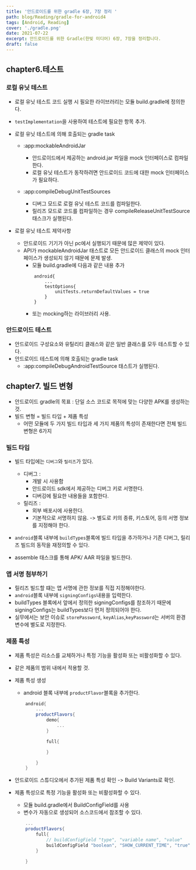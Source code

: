 ```yaml
---
title: '안드로이드를 위한 gradle 6장, 7장 정리 '
path: blog/Reading/gradle-for-android4
tags: [Android, Reading]
cover: './gradle.png'
date: 2021-07-22
excerpt: 안드로이드를 위한 Gradle(한빛 미디어) 6장, 7장을 정리합니다.
draft: false
---
```


## chapter6.테스트

### 로컬 유닛 테스트

- 로컬 유닛 테스트 코드 실행 시 필요한 라이브러리는 모듈 build.gradle에 정의한다.
- `testImplementation`을 사용하여 테스트에 필요한 항목 추가.
- 로컬 유닛 테스트에 의해 호출되는 gradle task

  - :app:mockableAndroidJar

    - 안드로이드에서 제공하는 android.jar 파일을 mock 인터페이스로 컴파일한다.
    - 로컬 유닛 테스트가 동작하려면 안드로이드 코드에 대한 mock 인터페이스가 필요하다.

  - :app:compileDebugUnitTestSources
    - 디버그 모드로 로컬 유닛 테스트 코드를 컴파일한다.
    - 릴리즈 모드로 코드를 컴파일하는 경우 compileReleaseUnitTestSource 태스크가 실행된다.

- 로컬 유닛 테스트 제약사항
  - 안드로이드 기기가 아닌 pc에서 실행되기 때문에 많은 제약이 있다.
  - API가 mockableAndroidJar 태스트로 모든 안드로이드 클래스의 mock 인터페이스가 생성되지 않기 때문에 문제 발생.
    - 모듈 build.gradle에 다음과 같은 내용 추가
    ```grooby
        android{
            ...
            testOptions{
                unitTests.returnDefaultValues = true
            }
        }
    ```
    - 또는 mocking하는 라이브러리 사용.

### 안드로이드 테스트

- 안드로이드 구성요소와 유틸리티 클래스와 같은 일반 클래스를 모두 테스트할 수 있다.
- 안드로이드 테스트에 의해 호출되는 gradle task
  - :app:compileDebugAndroidTestSource 태스트가 실행된다.

## chapter7. 빌드 변형

- 안드로이드 gradle의 목표 : 단일 소스 코드로 목적에 맞는 다양한 APK를 생성하는 것.
- 빌드 변형 = 빌드 타입 + 제품 특성
  - 어떤 모듈에 두 가지 빌드 타입과 세 가지 제품의 특성이 존재한다면 전체 빌드 변형은 6가지

### 빌드 타입

- 빌드 타입에는 `디버그`와 `릴리즈`가 있다.

  - 디버그 :
    - 개발 시 사용함
    - 안드로이드 sdk에서 제공하는 디버그 키로 서명한다.
    - 디버깅에 필요한 내용들을 포함한다.
  - 릴리즈 :
    - 외부 배포시에 사용한다.
    - 기본적으로 서명하지 않음. -> 별도로 키의 종류, 키스토어, 등의 서명 정보를 지정해야 한다.

- `android`블록 내부에 `buildTypes`블록에 빌드 타입을 추가하거나 기존 디버그, 릴리즈 빌드의 동작을 재정의할 수 있다.

- assemble 태스크를 통해 APK/ AAR 파일을 빌드한다.

### 앱 서명 첨부하기

- 릴리즈 빌드할 떄는 앱 서명에 관한 정보를 직접 지정해야한다.
- `android`블록 내부에 `signingConfigs`내용을 입력한다.
- buildTypes 블록에서 앞에서 정의한 signingConfigs를 참조하기 때문에 signingConfigs는 buildTypes보다 먼저 정의되어야 한다.
- 실무에서는 보안 이슈로 `storePassword`, `keyAlias`,`keyPassword`는 서버의 환경 변수에 별도로 지정한다.

### 제품 특성

- 제품 특성은 리소스를 교체하거나 특정 기능을 활성화 또는 비활성화할 수 있다.
- 같은 제품의 범위 내에서 적용할 것.

- 제품 특성 생성

  - android 블록 내부에 `productFlavor`블록을 추가한다.

  ```groovy
      android{
          ...
          productFlavors{
              demo{
                  ...
              }

              full{

              }

          }
      }
  ```

- 안드로이드 스튜디오에서 추가된 제품 특성 확인 -> Build Variants로 확인.
- 제품 특성으로 특정 기능을 활성화 또는 비활성화할 수 있다.

  - 모듈 build.gradle에서 BuildConfigField를 사용
  - 변수가 자동으로 생성되어 소스코드에서 참조할 수 있다.

  ```groovy
      ...
      productFlavors{
          full{
              // buildConfigField "type", "variable name", "value"
              buildConfigField "boolean", "SHOW_CURRENT_TIME", "true"
          }

      }
  ```
